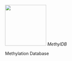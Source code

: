 <img src=https://raw.githubusercontent.com/dmlc/dmlc.github.io/master/img/logo-m/mxnet2.png width=135/> *MethylDB*

Methylation Database
